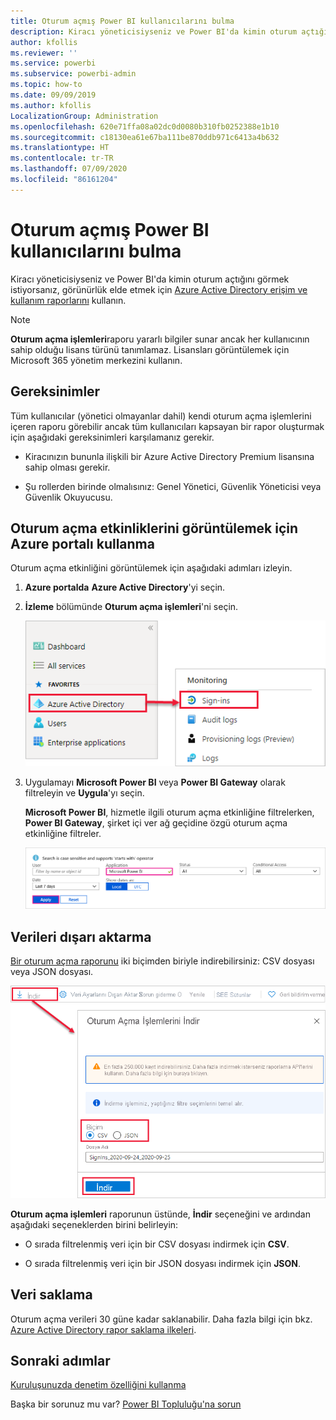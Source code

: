 ```yaml
---
title: Oturum açmış Power BI kullanıcılarını bulma
description: Kiracı yöneticisiyseniz ve Power BI'da kimin oturum açtığını görmek istiyorsanız, görünürlük elde etmek için Azure Active Directory erişim ve kullanım raporlarını kullanabilirsiniz.
author: kfollis
ms.reviewer: ''
ms.service: powerbi
ms.subservice: powerbi-admin
ms.topic: how-to
ms.date: 09/09/2019
ms.author: kfollis
LocalizationGroup: Administration
ms.openlocfilehash: 620e71ffa08a02dc0d0080b310fb0252388e1b10
ms.sourcegitcommit: c18130ea61e67ba111be870ddb971c6413a4b632
ms.translationtype: HT
ms.contentlocale: tr-TR
ms.lasthandoff: 07/09/2020
ms.locfileid: "86161204"
---
```

# <a name="find-power-bi-users-that-have-signed-in"></a>Oturum açmış Power BI kullanıcılarını bulma

Kiracı yöneticisiyseniz ve Power BI'da kimin oturum açtığını görmek istiyorsanız, görünürlük elde etmek için [Azure Active Directory erişim ve kullanım raporlarını](/azure/active-directory/reports-monitoring/concept-sign-ins) kullanın.

> [!NOTE]
> **Oturum açma işlemleri**raporu yararlı bilgiler sunar ancak her kullanıcının sahip olduğu lisans türünü tanımlamaz. Lisansları görüntülemek için Microsoft 365 yönetim merkezini kullanın.

## <a name="requirements"></a>Gereksinimler

Tüm kullanıcılar (yönetici olmayanlar dahil) kendi oturum açma işlemlerini içeren raporu görebilir ancak tüm kullanıcıları kapsayan bir rapor oluşturmak için aşağıdaki gereksinimleri karşılamanız gerekir.

* Kiracınızın bununla ilişkili bir Azure Active Directory Premium lisansına sahip olması gerekir.

* Şu rollerden birinde olmalısınız: Genel Yönetici, Güvenlik Yöneticisi veya Güvenlik Okuyucusu.

## <a name="use-the-azure-portal-to-view-sign-ins"></a>Oturum açma etkinliklerini görüntülemek için Azure portalı kullanma

Oturum açma etkinliğini görüntülemek için aşağıdaki adımları izleyin.

1. **Azure portalda** **Azure Active Directory**'yi seçin.

1. **İzleme** bölümünde **Oturum açma işlemleri**'ni seçin.
   
    ![Azure arabiriminin, Azure Active Directory ve Oturum Açma işlemleri seçenekleri vurgulanmış ekran görüntüsü.](media/service-admin-access-usage/azure-portal-sign-ins.png)

1. Uygulamayı **Microsoft Power BI** veya **Power BI Gateway** olarak filtreleyin ve **Uygula**'yı seçin.

    **Microsoft Power BI**, hizmetle ilgili oturum açma etkinliğine filtrelerken, **Power BI Gateway**, şirket içi ver ağ geçidine özgü oturum açma etkinliğine filtreler.
   
    ![Oturum açma işlemleri filtresinin, Uygulamalar alanı vurgulanmış ekran görüntüsü.](media/service-admin-access-usage/sign-in-filter.png)

## <a name="export-the-data"></a>Verileri dışarı aktarma

[Bir oturum açma raporunu](/azure/active-directory/reports-monitoring/quickstart-download-sign-in-report) iki biçimden biriyle indirebilirsiniz: CSV dosyası veya JSON dosyası.

![İndirme seçeneği vurgulanmış verileri dışarı aktarma özelliğinin ekran görüntüsü.](media/service-admin-access-usage/download-sign-in-data-csv.png)

**Oturum açma işlemleri** raporunun üstünde, **İndir** seçeneğini ve ardından aşağıdaki seçeneklerden birini belirleyin:

* O sırada filtrelenmiş veri için bir CSV dosyası indirmek için **CSV**.

* O sırada filtrelenmiş veri için bir JSON dosyası indirmek için **JSON**.

## <a name="data-retention"></a>Veri saklama

Oturum açma verileri 30 güne kadar saklanabilir. Daha fazla bilgi için bkz. [Azure Active Directory rapor saklama ilkeleri](/azure/active-directory/reports-monitoring/reference-reports-data-retention).

## <a name="next-steps"></a>Sonraki adımlar

[Kuruluşunuzda denetim özelliğini kullanma](service-admin-auditing.md)

Başka bir sorunuz mu var? [Power BI Topluluğu'na sorun](https://community.powerbi.com/)